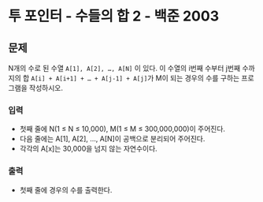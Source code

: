 # 투 포인터 - 수들의 합 2 - 백준 2003
## 문제
N개의 수로 된 수열 `A[1], A[2], …, A[N]` 이 있다.
이 수열의 i번째 수부터 j번째 수까지의 합 `A[i] + A[i+1] + … + A[j-1] + A[j]`가 M이 되는 경우의 수를 구하는 프로그램을 작성하시오.

### 입력
- 첫째 줄에 N(1 ≤ N ≤ 10,000), M(1 ≤ M ≤ 300,000,000)이 주어진다.
- 다음 줄에는 A[1], A[2], …, A[N]이 공백으로 분리되어 주어진다.
- 각각의 A[x]는 30,000을 넘지 않는 자연수이다.

### 출력
- 첫째 줄에 경우의 수를 출력한다.